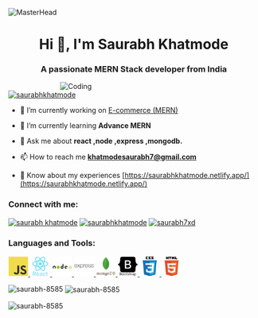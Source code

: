 ![MasterHead](https://res.cloudinary.com/practicaldev/image/fetch/s--xq8xxUmL--/c_limit%2Cf_auto%2Cfl_progressive%2Cq_auto%2Cw_880/https://external-preview.redd.it/x7vVnP3L75Wh4ApmXedKjze9b7ZuH5h7oW-4xbHMiHQ.jpg%3Fauto%3Dwebp%26s%3Db7d6873eed8c442bb685a083b3b4bfff6dd009ac)
<h1 align="center">Hi 👋, I'm Saurabh Khatmode</h1>
<h3 align="center">A passionate MERN Stack developer from India</h3>
<img align="right" alt="Coding" width="400" src= https://cdn.dribbble.com/users/1162077/screenshots/3848914/programmer.gif>
<p align="left"> <a href="https://twitter.com/saurabhkhatmode" target="blank"><img src="https://img.shields.io/twitter/follow/saurabhkhatmode?logo=twitter&style=for-the-badge" alt="saurabhkhatmode" /></a> </p>

- 🔭 I’m currently working on [E-commerce (MERN)](https://github.com/Saurabh-8585/MERN-E-commerce)

- 🌱 I’m currently learning **Advance MERN**

- 💬 Ask me about **react ,node ,express ,mongodb.**

- 📫 How to reach me **khatmodesaurabh7@gmail.com**

- 📄 Know about my experiences [https://saurabhkhatmode.netlify.app/](https://saurabhkhatmode.netlify.app/)

<h3 align="left">Connect with me:</h3>
<p align="left">
<a href="https://linkedin.com/in/saurabh khatmode" target="blank"><img align="center" src="https://raw.githubusercontent.com/rahuldkjain/github-profile-readme-generator/master/src/images/icons/Social/linked-in-alt.svg" alt="saurabh khatmode" height="30" width="40" /></a>
<a href="https://twitter.com/saurabhkhatmode" target="blank"><img align="center" src="https://raw.githubusercontent.com/rahuldkjain/github-profile-readme-generator/master/src/images/icons/Social/twitter.svg" alt="saurabhkhatmode" height="30" width="40" /></a>
<a href="https://instagram.com/saurabh7xd" target="blank"><img align="center" src="https://raw.githubusercontent.com/rahuldkjain/github-profile-readme-generator/master/src/images/icons/Social/instagram.svg" alt="saurabh7xd" height="30" width="40" /></a>
</p>

<h3 align="left">Languages and Tools:</h3>
<p align="left"> 
<a href="https://developer.mozilla.org/en-US/docs/Web/JavaScript" target="_blank" rel="noreferrer"> 
<img src="https://raw.githubusercontent.com/devicons/devicon/master/icons/javascript/javascript-original.svg" alt="javascript" width="40" height="40"/>
 </a>
<a href="https://reactjs.org/" target="_blank" rel="noreferrer"> 
<img src="https://raw.githubusercontent.com/devicons/devicon/master/icons/react/react-original-wordmark.svg" alt="react" width="40" height="40"/>
 </a> 
<a href="https://nodejs.org" target="_blank" rel="noreferrer">
 <img src="https://raw.githubusercontent.com/devicons/devicon/master/icons/nodejs/nodejs-original-wordmark.svg" alt="nodejs" width="40" height="40"/>
 </a> 
<a href="https://expressjs.com" target="_blank" rel="noreferrer">
 <img src="https://raw.githubusercontent.com/devicons/devicon/master/icons/express/express-original-wordmark.svg" alt="express" width="40" height="40"/> 
</a>
<a href="https://www.mongodb.com/" target="_blank" rel="noreferrer"> 
<img src="https://raw.githubusercontent.com/devicons/devicon/master/icons/mongodb/mongodb-original-wordmark.svg" alt="mongodb" width="40" height="40"/> 
</a>
<a href="https://getbootstrap.com" target="_blank" rel="noreferrer"> 
<img src="https://raw.githubusercontent.com/devicons/devicon/master/icons/bootstrap/bootstrap-plain-wordmark.svg" alt="bootstrap" width="40" height="40"/> 
</a> 
<a href="https://www.w3schools.com/css/" target="_blank" rel="noreferrer">
 <img src="https://raw.githubusercontent.com/devicons/devicon/master/icons/css3/css3-original-wordmark.svg" alt="css3" width="40" height="40"/> 
</a> 
 <a href="https://www.w3.org/html/" target="_blank" rel="noreferrer"> 
<img src="https://raw.githubusercontent.com/devicons/devicon/master/icons/html5/html5-original-wordmark.svg" alt="html5" width="40" height="40"/>
 </a>
  
 

</p>

<p><img align="left" src="https://github-readme-stats.vercel.app/api/top-langs?username=saurabh-8585&show_icons=true&locale=en&layout=compact" alt="saurabh-8585" /></p>

<p>&nbsp;<img align="center" src="https://github-readme-stats.vercel.app/api?username=saurabh-8585&show_icons=true&locale=en" alt="saurabh-8585" /></p>

<p><img align="center" src="https://github-readme-streak-stats.herokuapp.com/?user=saurabh-8585&" alt="saurabh-8585" /></p>
